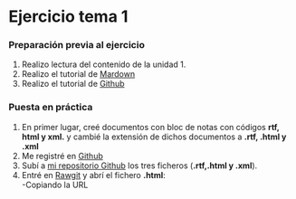 <h1>Ejercicio tema 1  </h1>

<h3> Preparación previa al ejercicio   </h3>

1. Realizo lectura del contenido de la unidad 1.  
2. Realizo el tutorial de [Mardown](http://www.markdowntutorial.com/)
3. Realizo el tutorial de [Github](https://guides.github.com/features/mastering-markdown/)

<h3> Puesta en práctica   </h3>

1. En primer lugar, creé documentos con bloc de notas con códigos **rtf, html y xml.** y cambié la extensión de dichos documentos a **.rtf, .html y .xml**
2. Me registré en [Github](https://github.com/)
3. Subí a [mi repositorio Github][repositorio] los tres ficheros (**.rtf,.html y .xml**).
4. Entré en [Rawgit](https://rawgit.com/) y abrí el fichero **.html**:  
        -Copiando la URL







[repositorio]: https://github.com/desireemontauvan/primeratarea

